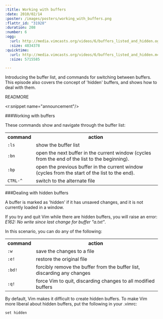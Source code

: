 ```yaml
--- 
:title: Working with buffers
:date: 2010/02/14
:poster: /images/posters/working_with_buffers.png
:flattr_id: "31928"
:duration: 208
:number: 6
:ogg: 
  :url: http://media.vimcasts.org/videos/6/buffers_listed_and_hidden.ogv
  :size: 4834378
:quicktime: 
  :url: http://media.vimcasts.org/videos/6/buffers_listed_and_hidden.m4v
  :size: 5715585

---
```


Introducing the buffer list, and commands for switching between buffers. This episode also covers the concept of 'hidden' buffers, and shows how to deal with them.


READMORE

<r:snippet name="announcement"/>

###Working with buffers

These commands show and navigate through the buffer list:

<table>
   <tr>
       <th>command</th>
       <th>action</th>
   <tr>
   <tr>
       <td><code>:ls</code></td>
       <td>show the buffer list</td>
   <tr>
   <tr>
       <td><code>:bn</code></td>
       <td>open the next buffer in the current window (cycles from the end of
       the list to the beginning).</td>
   <tr>
   <tr>
       <td><code>:bp</code></td>
       <td>open the previous buffer in the current window (cycles from the start of
       the list to the end).</td>
   <tr>
   <tr>
       <td><code>CTRL-^</code></td>
       <td>switch to the alternate file</td>
   <tr>
</table>

###Dealing with hidden buffers

A buffer is marked as 'hidden' if it has unsaved changes, and it is not
currently loaded in a window. 

If you try and quit Vim while there are hidden buffers, you will raise an
error: *E162: No write since last change for buffer "a.txt"*.

In this scenario, you can do any of the following:


<table>
   <tr>
       <th>command</th>
       <th>action</th>
   <tr>
   <tr>
       <td><code>:w</code></td>
       <td>save the changes to a file</td>
   <tr>

   <tr>
       <td><code>:e!</code></td>
       <td>restore the original file</td>
   <tr>
   <tr>
       <td><code>:bd!</code></td>
       <td>forcibly remove the buffer from the buffer list, discarding any changes</td>
   <tr>
   <tr>
       <td><code>:q!</code></td>
       <td>force Vim to quit, discarding changes to all modified buffers</td>
   <tr>
</table>

By default, Vim makes it difficult to create hidden buffers. To make Vim more liberal about hidden buffers, put the following in your .vimrc:

    set hidden

